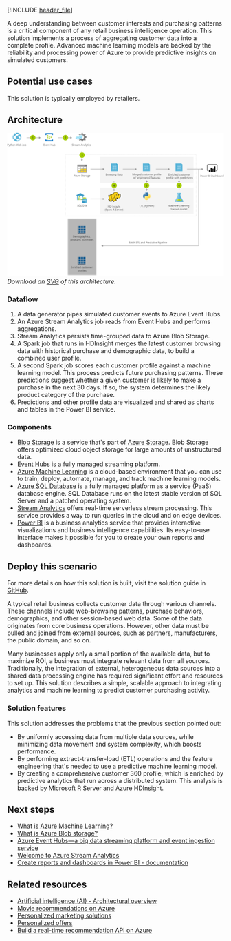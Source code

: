 [!INCLUDE [header_file](../../../includes/sol-idea-header.md)]

A deep understanding between customer interests and purchasing patterns is a critical component of any retail business intelligence operation. This solution implements a process of aggregating customer data into a complete profile. Advanced machine learning models are backed by the reliability and processing power of Azure to provide predictive insights on simulated customers.

## Potential use cases

This solution is typically employed by retailers.

## Architecture

![Architecture diagram that shows the flow of data between an event generator and a dashboard. Other stages include analytics and machine learning.](../media/product-recommendations.png)
*Download an [SVG](../media/product-recommendations.svg) of this architecture.*

### Dataflow

1. A data generator pipes simulated customer events to Azure Event Hubs.
1. An Azure Stream Analytics job reads from Event Hubs and performs aggregations.
1. Stream Analytics persists time-grouped data to Azure Blob Storage.
1. A Spark job that runs in HDInsight merges the latest customer browsing data with historical purchase and demographic data, to build a combined user profile.
1. A second Spark job scores each customer profile against a machine learning model. This process predicts future purchasing patterns. These predictions suggest whether a given customer is likely to make a purchase in the next 30 days. If so, the system determines the likely product category of the purchase.
1. Predictions and other profile data are visualized and shared as charts and tables in the Power BI service.

### Components

- [Blob Storage](https://azure.microsoft.com/services/storage/blobs) is a service that's part of [Azure Storage](https://azure.microsoft.com/products/category/storage). Blob Storage offers optimized cloud object storage for large amounts of unstructured data.
- [Event Hubs](https://azure.microsoft.com/services/event-hubs) is a fully managed streaming platform.
- [Azure Machine Learning](https://azure.microsoft.com/en-us/services/machine-learning) is a cloud-based environment that you can use to train, deploy, automate, manage, and track machine learning models.
- [Azure SQL Database](https://azure.microsoft.com/services/sql-database) is a fully managed platform as a service (PaaS) database engine. SQL Database runs on the latest stable version of SQL Server and a patched operating system.
- [Stream Analytics](https://azure.microsoft.com/services/stream-analytics) offers real-time serverless stream processing. This service provides a way to run queries in the cloud and on edge devices.
- [Power BI](https://powerbi.microsoft.com) is a business analytics service that provides interactive visualizations and business intelligence capabilities. Its easy-to-use interface makes it possible for you to create your own reports and dashboards.

## Deploy this scenario

For more details on how this solution is built, visit the solution guide in [GitHub](https://github.com/Azure/cortana-intelligence-customer360).

A typical retail business collects customer data through various channels. These channels include web-browsing patterns, purchase behaviors, demographics, and other session-based web data. Some of the data originates from core business operations. However, other data must be pulled and joined from external sources, such as partners, manufacturers, the public domain, and so on.

Many businesses apply only a small portion of the available data, but to maximize ROI, a business must integrate relevant data from all sources. Traditionally, the integration of external, heterogeneous data sources into a shared data processing engine has required significant effort and resources to set up. This solution describes a simple, scalable approach to integrating analytics and machine learning to predict customer purchasing activity.

### Solution features

This solution addresses the problems that the previous section pointed out:

- By uniformly accessing data from multiple data sources, while minimizing data movement and system complexity, which boosts performance.
- By performing extract-transfer-load (ETL) operations and the feature engineering that's needed to use a predictive machine learning model.
- By creating a comprehensive customer 360 profile, which is enriched by predictive analytics that run across a distributed system. This analysis is backed by Microsoft R Server and Azure HDInsight.

## Next steps

- [What is Azure Machine Learning?](/azure/machine-learning/overview-what-is-azure-machine-learning)
- [What is Azure Blob storage?](/azure/storage/blobs/storage-blobs-overview)
- [Azure Event Hubs—a big data streaming platform and event ingestion service](/azure/event-hubs/event-hubs-about)
- [Welcome to Azure Stream Analytics](/azure/stream-analytics/stream-analytics-introduction)
- [Create reports and dashboards in Power BI - documentation](/power-bi/create-reports)

## Related resources

- [Artificial intelligence (AI) - Architectural overview](../../data-guide/big-data/ai-overview.md)
- [Movie recommendations on Azure](../../example-scenario/ai/movie-recommendations-with-machine-learning.yml)
- [Personalized marketing solutions](./personalized-marketing.yml)
- [Personalized offers](./personalized-offers.yml)
- [Build a real-time recommendation API on Azure](../../reference-architectures/ai/real-time-recommendation.yml)
